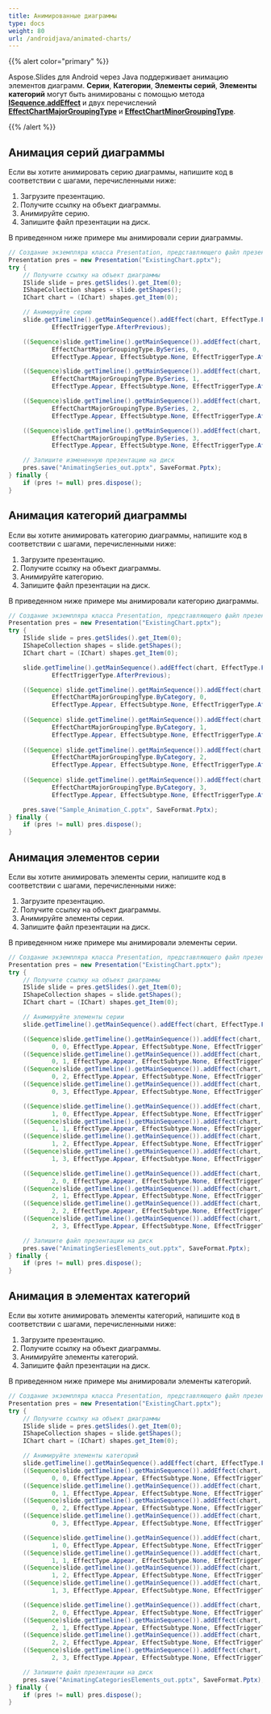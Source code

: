 ```yaml
---
title: Анимированные диаграммы
type: docs
weight: 80
url: /androidjava/animated-charts/
---
```



{{% alert color="primary" %}} 

Aspose.Slides для Android через Java поддерживает анимацию элементов диаграмм. **Серии**, **Категории**, **Элементы серий**, **Элементы категорий** могут быть анимированы с помощью метода [**ISequence**.**addEffect**](https://reference.aspose.com/slides/androidjava/com.aspose.slides/ISequence#addEffect-com.aspose.slides.IChart-int-int-int-int-int-) и двух перечислений [**EffectChartMajorGroupingType**](https://reference.aspose.com/slides/androidjava/com.aspose.slides/EffectChartMajorGroupingType) и [**EffectChartMinorGroupingType**](https://reference.aspose.com/slides/androidjava/com.aspose.slides/EffectChartMinorGroupingType).

{{% /alert %}} 

## **Анимация серий диаграммы**
Если вы хотите анимировать серию диаграммы, напишите код в соответствии с шагами, перечисленными ниже:

1. Загрузите презентацию.
1. Получите ссылку на объект диаграммы.
1. Анимируйте серию.
1. Запишите файл презентации на диск.

В приведенном ниже примере мы анимировали серии диаграммы.

```java
// Создание экземпляра класса Presentation, представляющего файл презентации
Presentation pres = new Presentation("ExistingChart.pptx");
try {
    // Получите ссылку на объект диаграммы
    ISlide slide = pres.getSlides().get_Item(0);
    IShapeCollection shapes = slide.getShapes();
    IChart chart = (IChart) shapes.get_Item(0);

    // Анимируйте серию
    slide.getTimeline().getMainSequence().addEffect(chart, EffectType.Fade, EffectSubtype.None,
            EffectTriggerType.AfterPrevious);

    ((Sequence)slide.getTimeline().getMainSequence()).addEffect(chart,
            EffectChartMajorGroupingType.BySeries, 0,
            EffectType.Appear, EffectSubtype.None, EffectTriggerType.AfterPrevious);

    ((Sequence)slide.getTimeline().getMainSequence()).addEffect(chart,
            EffectChartMajorGroupingType.BySeries, 1,
            EffectType.Appear, EffectSubtype.None, EffectTriggerType.AfterPrevious);

    ((Sequence)slide.getTimeline().getMainSequence()).addEffect(chart,
            EffectChartMajorGroupingType.BySeries, 2,
            EffectType.Appear, EffectSubtype.None, EffectTriggerType.AfterPrevious);

    ((Sequence)slide.getTimeline().getMainSequence()).addEffect(chart,
            EffectChartMajorGroupingType.BySeries, 3,
            EffectType.Appear, EffectSubtype.None, EffectTriggerType.AfterPrevious);

    // Запишите измененную презентацию на диск
    pres.save("AnimatingSeries_out.pptx", SaveFormat.Pptx);
} finally {
    if (pres != null) pres.dispose();
}
```

## **Анимация категорий диаграммы**
Если вы хотите анимировать категорию диаграммы, напишите код в соответствии с шагами, перечисленными ниже:

1. Загрузите презентацию.
1. Получите ссылку на объект диаграммы.
1. Анимируйте категорию.
1. Запишите файл презентации на диск.

В приведенном ниже примере мы анимировали категорию диаграммы.

```java
// Создание экземпляра класса Presentation, представляющего файл презентации
Presentation pres = new Presentation("ExistingChart.pptx");
try {
    ISlide slide = pres.getSlides().get_Item(0);
    IShapeCollection shapes = slide.getShapes();
    IChart chart = (IChart) shapes.get_Item(0);

    slide.getTimeline().getMainSequence().addEffect(chart, EffectType.Fade, EffectSubtype.None,
            EffectTriggerType.AfterPrevious);

    ((Sequence) slide.getTimeline().getMainSequence()).addEffect(chart,
            EffectChartMajorGroupingType.ByCategory, 0, 
            EffectType.Appear, EffectSubtype.None, EffectTriggerType.AfterPrevious);
    
    ((Sequence) slide.getTimeline().getMainSequence()).addEffect(chart, 
            EffectChartMajorGroupingType.ByCategory, 1, 
            EffectType.Appear, EffectSubtype.None, EffectTriggerType.AfterPrevious);
    
    ((Sequence) slide.getTimeline().getMainSequence()).addEffect(chart, 
            EffectChartMajorGroupingType.ByCategory, 2, 
            EffectType.Appear, EffectSubtype.None, EffectTriggerType.AfterPrevious);
    
    ((Sequence) slide.getTimeline().getMainSequence()).addEffect(chart, 
            EffectChartMajorGroupingType.ByCategory, 3, 
            EffectType.Appear, EffectSubtype.None, EffectTriggerType.AfterPrevious);

    pres.save("Sample_Animation_C.pptx", SaveFormat.Pptx);
} finally {
    if (pres != null) pres.dispose();
}
```

## **Анимация элементов серии**
Если вы хотите анимировать элементы серии, напишите код в соответствии с шагами, перечисленными ниже:

1. Загрузите презентацию.
1. Получите ссылку на объект диаграммы.
1. Анимируйте элементы серии.
1. Запишите файл презентации на диск.

В приведенном ниже примере мы анимировали элементы серии.

```java
// Создание экземпляра класса Presentation, представляющего файл презентации
Presentation pres = new Presentation("ExistingChart.pptx");
try {
    // Получите ссылку на объект диаграммы
    ISlide slide = pres.getSlides().get_Item(0);
    IShapeCollection shapes = slide.getShapes();
    IChart chart = (IChart) shapes.get_Item(0);

    // Анимируйте элементы серии
    slide.getTimeline().getMainSequence().addEffect(chart, EffectType.Fade, EffectSubtype.None, EffectTriggerType.AfterPrevious);

    ((Sequence)slide.getTimeline().getMainSequence()).addEffect(chart, EffectChartMinorGroupingType.ByElementInSeries, 
            0, 0, EffectType.Appear, EffectSubtype.None, EffectTriggerType.AfterPrevious);
    ((Sequence)slide.getTimeline().getMainSequence()).addEffect(chart, EffectChartMinorGroupingType.ByElementInSeries, 
            0, 1, EffectType.Appear, EffectSubtype.None, EffectTriggerType.AfterPrevious);
    ((Sequence)slide.getTimeline().getMainSequence()).addEffect(chart, EffectChartMinorGroupingType.ByElementInSeries, 
            0, 2, EffectType.Appear, EffectSubtype.None, EffectTriggerType.AfterPrevious);
    ((Sequence)slide.getTimeline().getMainSequence()).addEffect(chart, EffectChartMinorGroupingType.ByElementInSeries, 
            0, 3, EffectType.Appear, EffectSubtype.None, EffectTriggerType.AfterPrevious);

    ((Sequence)slide.getTimeline().getMainSequence()).addEffect(chart, EffectChartMinorGroupingType.ByElementInSeries, 
            1, 0, EffectType.Appear, EffectSubtype.None, EffectTriggerType.AfterPrevious);
    ((Sequence)slide.getTimeline().getMainSequence()).addEffect(chart, EffectChartMinorGroupingType.ByElementInSeries, 
            1, 1, EffectType.Appear, EffectSubtype.None, EffectTriggerType.AfterPrevious);
    ((Sequence)slide.getTimeline().getMainSequence()).addEffect(chart, EffectChartMinorGroupingType.ByElementInSeries, 
            1, 2, EffectType.Appear, EffectSubtype.None, EffectTriggerType.AfterPrevious);
    ((Sequence)slide.getTimeline().getMainSequence()).addEffect(chart, EffectChartMinorGroupingType.ByElementInSeries, 
            1, 3, EffectType.Appear, EffectSubtype.None, EffectTriggerType.AfterPrevious);

    ((Sequence)slide.getTimeline().getMainSequence()).addEffect(chart, EffectChartMinorGroupingType.ByElementInSeries, 
            2, 0, EffectType.Appear, EffectSubtype.None, EffectTriggerType.AfterPrevious);
    ((Sequence)slide.getTimeline().getMainSequence()).addEffect(chart, EffectChartMinorGroupingType.ByElementInSeries, 
            2, 1, EffectType.Appear, EffectSubtype.None, EffectTriggerType.AfterPrevious);
    ((Sequence)slide.getTimeline().getMainSequence()).addEffect(chart, EffectChartMinorGroupingType.ByElementInSeries, 
            2, 2, EffectType.Appear, EffectSubtype.None, EffectTriggerType.AfterPrevious);
    ((Sequence)slide.getTimeline().getMainSequence()).addEffect(chart, EffectChartMinorGroupingType.ByElementInSeries, 
            2, 3, EffectType.Appear, EffectSubtype.None, EffectTriggerType.AfterPrevious);

    // Запишите файл презентации на диск 
    pres.save("AnimatingSeriesElements_out.pptx", SaveFormat.Pptx);
} finally {
    if (pres != null) pres.dispose();
}
```

## **Анимация в элементах категорий**
Если вы хотите анимировать элементы категорий, напишите код в соответствии с шагами, перечисленными ниже:

1. Загрузите презентацию.
1. Получите ссылку на объект диаграммы.
1. Анимируйте элементы категорий.
1. Запишите файл презентации на диск.

В приведенном ниже примере мы анимировали элементы категорий.

```java
// Создание экземпляра класса Presentation, представляющего файл презентации
Presentation pres = new Presentation("ExistingChart.pptx");
try {
    // Получите ссылку на объект диаграммы
    ISlide slide = pres.getSlides().get_Item(0);
    IShapeCollection shapes = slide.getShapes();
    IChart chart = (IChart) shapes.get_Item(0);

    // Анимируйте элементы категорий
    slide.getTimeline().getMainSequence().addEffect(chart, EffectType.Fade, EffectSubtype.None, EffectTriggerType.AfterPrevious);
    ((Sequence)slide.getTimeline().getMainSequence()).addEffect(chart, EffectChartMinorGroupingType.ByElementInCategory, 
            0, 0, EffectType.Appear, EffectSubtype.None, EffectTriggerType.AfterPrevious);
    ((Sequence)slide.getTimeline().getMainSequence()).addEffect(chart, EffectChartMinorGroupingType.ByElementInCategory, 
            0, 1, EffectType.Appear, EffectSubtype.None, EffectTriggerType.AfterPrevious);
    ((Sequence)slide.getTimeline().getMainSequence()).addEffect(chart, EffectChartMinorGroupingType.ByElementInCategory, 
            0, 2, EffectType.Appear, EffectSubtype.None, EffectTriggerType.AfterPrevious);
    ((Sequence)slide.getTimeline().getMainSequence()).addEffect(chart, EffectChartMinorGroupingType.ByElementInCategory, 
            0, 3, EffectType.Appear, EffectSubtype.None, EffectTriggerType.AfterPrevious);

    ((Sequence)slide.getTimeline().getMainSequence()).addEffect(chart, EffectChartMinorGroupingType.ByElementInCategory, 
            1, 0, EffectType.Appear, EffectSubtype.None, EffectTriggerType.AfterPrevious);
    ((Sequence)slide.getTimeline().getMainSequence()).addEffect(chart, EffectChartMinorGroupingType.ByElementInCategory, 
            1, 1, EffectType.Appear, EffectSubtype.None, EffectTriggerType.AfterPrevious);
    ((Sequence)slide.getTimeline().getMainSequence()).addEffect(chart, EffectChartMinorGroupingType.ByElementInCategory, 
            1, 2, EffectType.Appear, EffectSubtype.None, EffectTriggerType.AfterPrevious);
    ((Sequence)slide.getTimeline().getMainSequence()).addEffect(chart, EffectChartMinorGroupingType.ByElementInCategory, 
            1, 3, EffectType.Appear, EffectSubtype.None, EffectTriggerType.AfterPrevious);

    ((Sequence)slide.getTimeline().getMainSequence()).addEffect(chart, EffectChartMinorGroupingType.ByElementInCategory, 
            2, 0, EffectType.Appear, EffectSubtype.None, EffectTriggerType.AfterPrevious);
    ((Sequence)slide.getTimeline().getMainSequence()).addEffect(chart, EffectChartMinorGroupingType.ByElementInCategory, 
            2, 1, EffectType.Appear, EffectSubtype.None, EffectTriggerType.AfterPrevious);
    ((Sequence)slide.getTimeline().getMainSequence()).addEffect(chart, EffectChartMinorGroupingType.ByElementInCategory, 
            2, 2, EffectType.Appear, EffectSubtype.None, EffectTriggerType.AfterPrevious);
    ((Sequence)slide.getTimeline().getMainSequence()).addEffect(chart, EffectChartMinorGroupingType.ByElementInCategory, 
            2, 3, EffectType.Appear, EffectSubtype.None, EffectTriggerType.AfterPrevious);

    // Запишите файл презентации на диск
    pres.save("AnimatingCategoriesElements_out.pptx", SaveFormat.Pptx);
} finally {
    if (pres != null) pres.dispose();
}
```